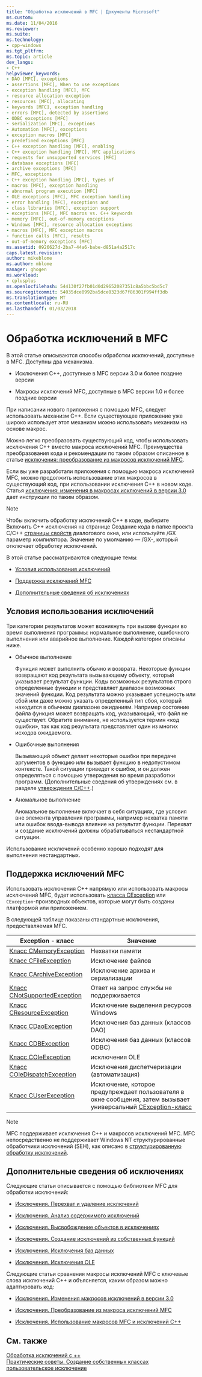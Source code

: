 ```yaml
---
title: "Обработка исключений в MFC | Документы Microsoft"
ms.custom: 
ms.date: 11/04/2016
ms.reviewer: 
ms.suite: 
ms.technology:
- cpp-windows
ms.tgt_pltfrm: 
ms.topic: article
dev_langs:
- C++
helpviewer_keywords:
- DAO [MFC], exceptions
- assertions [MFC], When to use exceptions
- exception handling [MFC], MFC
- resource allocation exception
- resources [MFC], allocating
- keywords [MFC], exception handling
- errors [MFC], detected by assertions
- ODBC exceptions [MFC]
- serialization [MFC], exceptions
- Automation [MFC], exceptions
- exception macros [MFC]
- predefined exceptions [MFC]
- C++ exception handling [MFC], enabling
- C++ exception handling [MFC], MFC applications
- requests for unsupported services [MFC]
- database exceptions [MFC]
- archive exceptions [MFC]
- MFC, exceptions
- C++ exception handling [MFC], types of
- macros [MFC], exception handling
- abnormal program execution [MFC]
- OLE exceptions [MFC], MFC exception handling
- error handling [MFC], exceptions and
- class libraries [MFC], exception support
- exceptions [MFC], MFC macros vs. C++ keywords
- memory [MFC], out-of-memory exceptions
- Windows [MFC], resource allocation exceptions
- macros [MFC], MFC exception macros
- function calls [MFC], results
- out-of-memory exceptions [MFC]
ms.assetid: 0926627d-2ba7-44a6-babe-d851a4a2517c
caps.latest.revision: 
author: mikeblome
ms.author: mblome
manager: ghogen
ms.workload:
- cplusplus
ms.openlocfilehash: 544130f27fb01d0d29652087351c8a5bbc5bd5c7
ms.sourcegitcommit: 54035dce0992ba5dce0323d67f86301f994ff3db
ms.translationtype: MT
ms.contentlocale: ru-RU
ms.lasthandoff: 01/03/2018
---
```

# <a name="exception-handling-in-mfc"></a>Обработка исключений в MFC
В этой статье описываются способы обработки исключений, доступные в MFC. Доступны два механизма.  
  
-   Исключения C++, доступные в MFC версии 3.0 и более поздние версии  
  
-   Макросы исключений MFC, доступные в MFC версии 1.0 и более поздние версии  
  
 При написании нового приложения с помощью MFC, следует использовать механизм C++. Если существующее приложение уже широко использует этот механизм можно использовать механизм на основе макрос.  
  
 Можно легко преобразовать существующий код, чтобы использовать исключения C++ вместо макроса исключений MFC. Преимущества преобразования кода и рекомендации по таким образом описанное в статье [исключения: преобразование из макросов исключений MFC](../mfc/exceptions-converting-from-mfc-exception-macros.md).  
  
 Если вы уже разработали приложения с помощью макроса исключений MFC, можно продолжить использование этих макросов в существующий код, при использовании исключения C++ в новом коде. Статья [исключения: изменения в макросах исключений в версии 3.0](../mfc/exceptions-changes-to-exception-macros-in-version-3-0.md) дает инструкции по таким образом.  
  
> [!NOTE]
>  Чтобы включить обработку исключений C++ в коде, выберите Включить C++ исключения на странице Создание кода в папке проекта C/C++ [страницы свойств](../ide/property-pages-visual-cpp.md) диалогового окна, или используйте /GX параметр компилятора. Значение по умолчанию — /GX-, который отключает обработку исключений.  
  
 В этой статье рассматриваются следующие темы:  
  
-   [Условия использования исключений](#_core_when_to_use_exceptions)  
  
-   [Поддержка исключений MFC](#_core_mfc_exception_support)  
  
-   [Дополнительные сведения об исключениях](#_core_further_reading_about_exceptions)  
  
##  <a name="_core_when_to_use_exceptions"></a>Условия использования исключений  
 Три категории результатов может возникнуть при вызове функции во время выполнения программы: нормальное выполнение, ошибочного выполнения или аварийное выполнение. Каждой категории описаны ниже.  
  
-   Обычное выполнение  
  
     Функция может выполнить обычно и возврата. Некоторые функции возвращают код результата вызывающему объекту, который указывает результат функции. Коды возможных результатов строго определенные функции и представляет диапазон возможных значений функции. Код результата можно указывает успешность или сбой или даже можно указать определенный тип сбоя, который находится в обычном диапазоне ожиданиям. Например состояние файла функция может возвращать код, указывающий, что файл не существует. Обратите внимание, не используется термин «код ошибки», так как код результата представляет один из многих исходов ожидаемого.  
  
-   Ошибочные выполнения  
  
     Вызывающий объект делает некоторые ошибки при передаче аргументов в функцию или вызывает функцию в недопустимом контексте. Такой ситуации приведет к ошибке, и он должен определяться с помощью утверждения во время разработки программ. (Дополнительные сведения об утверждениях см. в разделе [утверждения C/C++](/visualstudio/debugger/c-cpp-assertions).)  
  
-   Аномальное выполнение  
  
     Аномальное выполнение включает в себя ситуациях, где условия вне элемента управления программы, например нехватка памяти или ошибок ввода-вывода влияние на результат функции. Перехват и создание исключений должны обрабатываться нестандартной ситуации.  
  
 Использование исключений особенно хорошо подходят для выполнения нестандартных.  
  
##  <a name="_core_mfc_exception_support"></a>Поддержка исключений MFC  
 Использовать исключения C++ напрямую или использовать макросы исключений MFC, будет использовать [класса CException](../mfc/reference/cexception-class.md) или `CException`-производных объектов, которые могут быть созданы платформой или приложением.  
  
 В следующей таблице показаны стандартные исключения, предоставляемая MFC.  
  
|Exception - класс|Значение|  
|---------------------|-------------|  
|[Класс CMemoryException](../mfc/reference/cmemoryexception-class.md)|Нехватки памяти|  
|[Класс CFileException](../mfc/reference/cfileexception-class.md)|Исключение файлов|  
|[Класс CArchiveException](../mfc/reference/carchiveexception-class.md)|Исключение архива и сериализации|  
|[Класс CNotSupportedException](../mfc/reference/cnotsupportedexception-class.md)|Ответ на запрос службы не поддерживается|  
|[Класс CResourceException](../mfc/reference/cresourceexception-class.md)|Исключение выделения ресурсов Windows|  
|[Класс CDaoException](../mfc/reference/cdaoexception-class.md)|Исключения баз данных (классов DAO)|  
|[Класс CDBException](../mfc/reference/cdbexception-class.md)|Исключения баз данных (классов ODBC)|  
|[Класс COleException](../mfc/reference/coleexception-class.md)|исключения OLE|  
|[Класс COleDispatchException](../mfc/reference/coledispatchexception-class.md)|Исключения диспетчеризации (автоматизация)|  
|[Класс CUserException](../mfc/reference/cuserexception-class.md)|Исключение, которое предупреждает пользователя в окне сообщения, затем вызывает универсальный [CException-класс](../mfc/reference/cexception-class.md)|  
  
> [!NOTE]
>  MFC поддерживает исключения C++ и макросов исключений MFC. MFC непосредственно не поддерживает Windows NT структурированные обработчики исключений (SEH), как описано в [структурированную обработку исключений](http://msdn.microsoft.com/library/windows/desktop/ms680657).  
  
##  <a name="_core_further_reading_about_exceptions"></a>Дополнительные сведения об исключениях  
 Следующие статьи описывается с помощью библиотеки MFC для обработки исключений:  
  
-   [Исключения. Перехват и удаление исключений](../mfc/exceptions-catching-and-deleting-exceptions.md)  
  
-   [Исключения. Анализ содержимого исключений](../mfc/exceptions-examining-exception-contents.md)  
  
-   [Исключения. Высвобождение объектов в исключениях](../mfc/exceptions-freeing-objects-in-exceptions.md)  
  
-   [Исключения. Создание исключений из собственных функций](../mfc/exceptions-throwing-exceptions-from-your-own-functions.md)  
  
-   [Исключения. Исключения баз данных](../mfc/exceptions-database-exceptions.md)  
  
-   [Исключения. Исключения OLE](../mfc/exceptions-ole-exceptions.md)  
  
 Следующие статьи сравнения макросы исключений MFC с ключевые слова исключений C++ и объясняется, каким образом можно адаптировать код:  
  
-   [Исключения. Изменения макросов исключений в версии 3.0](../mfc/exceptions-changes-to-exception-macros-in-version-3-0.md)  
  
-   [Исключения. Преобразование из макроса исключений MFC](../mfc/exceptions-converting-from-mfc-exception-macros.md)  
  
-   [Исключения. Использование макросов MFC и исключений C++](../mfc/exceptions-using-mfc-macros-and-cpp-exceptions.md)  
  
## <a name="see-also"></a>См. также  
 [Обработка исключений с ++](../cpp/cpp-exception-handling.md)   
 [Практические советы. Создание собственных классах пользовательское исключение](http://go.microsoft.com/fwlink/p/?linkid=128045)

